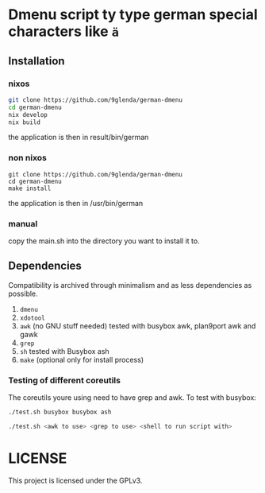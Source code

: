 # Dmenu script ty type german special characters like `ä`
## Installation
### nixos
```sh
git clone https://github.com/9glenda/german-dmenu
cd german-dmenu
nix develop
nix build
```
the application is then in result/bin/german
### non nixos
```
git clone https://github.com/9glenda/german-dmenu
cd german-dmenu
make install
```
the application is then in /usr/bin/german
### manual
copy the main.sh into the directory you want to install it to.
## Dependencies 
Compatibility is archived through minimalism and as less dependencies as possible.
1. `dmenu`
2. `xdotool`
3. `awk` (no GNU stuff needed) tested with busybox awk, plan9port awk and gawk
4. `grep`
5. `sh` tested with Busybox ash
6. `make` (optional only for install process)
### Testing of different coreutils
The coreutils youre using need to have grep and awk.
To test with busybox:
```sh
./test.sh busybox busybox ash
```
```sh
./test.sh <awk to use> <grep to use> <shell to run script with>
```
# LICENSE
This project is licensed under the GPLv3.
